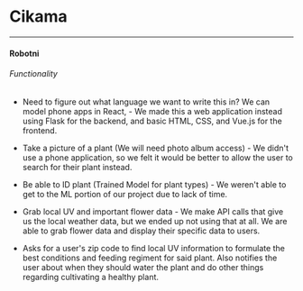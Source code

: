 # Cikama
___

#### Robotni

###### Functionality

* Need to figure out what language we want to write this in? We can model phone apps in React, - We made this a web application instead using Flask for the backend, and basic HTML, CSS, and  Vue.js for the frontend.
* Take a picture of a plant (We will need photo album access) - We didn't use a phone application, so we felt it would be better to allow the user to search for their plant instead.
* Be able to ID plant (Trained Model for plant types) - We weren't able to get to the ML portion of our project due to lack of time. 
* Grab local UV and important flower data - We make API calls that give us the local weather data, but we ended up not using that at all. We are able to grab flower data and display their specific data to users.

* Asks for a user's zip code to find local UV information to formulate the best conditions and feeding regiment for said plant. Also notifies the user about when they should water the plant and do other things regarding cultivating a healthy plant.



